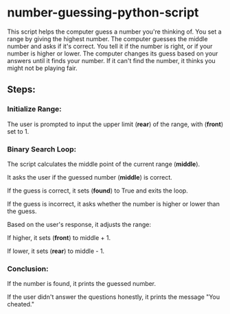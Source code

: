 # number-guessing-python-script

This script helps the computer guess a number you're thinking of. You set a range by giving the highest number. The computer guesses the middle number and asks if it's correct. You tell it if the number is right, or if your number is higher or lower. The computer changes its guess based on your answers until it finds your number. If it can't find the number, it thinks you might not be playing fair.

## Steps:

### Initialize Range:
The user is prompted to input the upper limit (**rear**) of the range, with (**front**) set to 1.

### Binary Search Loop:
The script calculates the middle point of the current range (**middle**).

It asks the user if the guessed number (**middle**) is correct.

If the guess is correct, it sets (**found**) to True and exits the loop. 

If the guess is incorrect, it asks whether the number is higher or lower than the guess. 

Based on the user's response, it adjusts the range: 

If higher, it sets (**front**) to middle + 1. 

If lower, it sets (**rear**) to middle - 1.

### Conclusion:
If the number is found, it prints the guessed number.

If the user didn't answer the questions honestly, it prints the message "You cheated."
